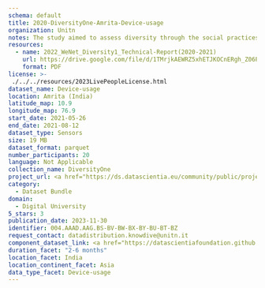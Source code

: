 ```yaml
---
schema: default
title: 2020-DiversityOne-Amrita-Device-usage
organization: Unitn
notes: The study aimed to assess diversity through the social practices and daily behaviors of university students from eight different countries. The research was carried out in two phases. Initially, a large sample of students from Denmark, Italy, Mongolia, Paraguay, the United Kingdom, China, Mexico, and India, completed a survey on their social practices, as well as their socio-demographic, cultural, and psychological elements. In the second phase, a sub-sample of the respondents engaged in a four-week data collection by using an innovative smartphone application called iLog. This app collected data from thirty-four smartphone sensors around the clock, allowing for an in-depth investigation into the diversity and daily routines of university students across countries, both synchronically and diachronically.
resources:
  - name: 2022_WeNet_Diversity1_Technical-Report(2020-2021)
    url: https://drive.google.com/file/d/1TMrjkAEWRZ5xhETJKOCnERgh_Z06PO2E/view?usp=drive_link
    format: PDF
license: >-
 ./../../resources/2023LivePeopleLicense.html
dataset_name: Device-usage
location: Amrita (India)
latitude_map: 10.9
longitude_map: 76.9
start_date: 2021-05-26
end_date: 2021-08-12
dataset_type: Sensors
size: 19 MB
dataset_format: parquet
number_participants: 20
language: Not Applicable
collection_name: DiversityOne
project_url: <a href="https://ds.datascientia.eu/community/public/projects/2c45f74f-6538-4bb5-a67e-1e9c15d0307c">https://ds.datascientia.eu/community/public/projects/2c45f74f-6538-4bb5-a67e-1e9c15d0307c</a>
category: 
  - Dataset Bundle
domain: 
  - Digital University
5_stars: 3
publication_date: 2023-11-30
identifier: 004.AAAD.AAG.BS-BV-BW-BX-BY-BU-BT-BZ
request_contact: datadistribution.knowdive@unitn.it
component_dataset_link: <a href="https://datascientiafoundation.github.io/LivePeople/datasets/2020-DV1-Amrita-Airplane%20Mode%20Event/">2020-DV1-Amrita-Airplane Mode Event</a>, <a href="https://datascientiafoundation.github.io/LivePeople/datasets/2020-DV1-Amrita-Battery%20Monitoring%20Log/">2020-DV1-Amrita-Battery Monitoring Log</a>, <a href="https://datascientiafoundation.github.io/LivePeople/datasets/2020-DV1-Amrita-Batterycharge%20Event/">2020-DV1-Amrita-Batterycharge Event</a>, <a href="https://datascientiafoundation.github.io/LivePeople/datasets/2020-DV1-Amrita-Doze%20Event/">2020-DV1-Amrita-Doze Event</a>, <a href="https://datascientiafoundation.github.io/LivePeople/datasets/2020-DV1-Amrita-Ring%20Mode%20Event/">2020-DV1-Amrita-Ring Mode Event</a>, <a href="https://datascientiafoundation.github.io/LivePeople/datasets/2020-DV1-Amrita-Screen%20Event/">2020-DV1-Amrita-Screen Event</a>, <a href="https://datascientiafoundation.github.io/LivePeople/datasets/2020-DV1-Amrita-Touch%20Event/">2020-DV1-Amrita-Touch Event</a>, <a href="https://datascientiafoundation.github.io/LivePeople/datasets/2020-DV1-Amrita-User%20Presence%20Event/">2020-DV1-Amrita-User Presence Event</a>
duration_facet: "2-6 months"
location_facet: India
location_continent_facet: Asia
data_type_facet: Device-usage
---
```

